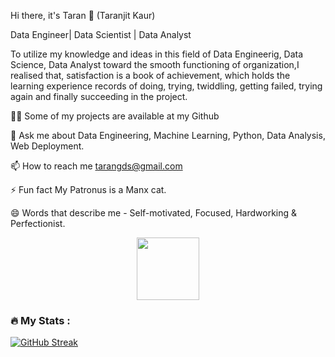 
Hi there, it's Taran 👋 (Taranjit Kaur)

Data Engineer| Data Scientist | Data Analyst

To utilize my knowledge and ideas in this field of Data Engineerig, Data Science, Data Analyst toward the smooth functioning of organization,I realised that, satisfaction is a book of achievement, which holds the learning experience records of doing, trying, twiddling, getting failed, trying again and finally succeeding in the project.

👨‍💻 Some of my projects are available at my Github

💬 Ask me about Data Engineering, Machine Learning, Python, Data Analysis, Web Deployment.

📫 How to reach me tarangds@gmail.com

⚡ Fun fact My Patronus is a Manx cat.

😄 Words that describe me - Self-motivated, Focused, Hardworking & Perfectionist.

<div id="header" align="center">
  <img src="https://media.giphy.com/media/M9gbBd9nbDrOTu1Mqx/giphy.gif" width="100"/>
</div>

### :fire: My Stats :
[![GitHub Streak](http://github-readme-streak-stats.herokuapp.com?user=taran2785&theme=dark&mode=weekly)](https://git.io/streak-stats)
